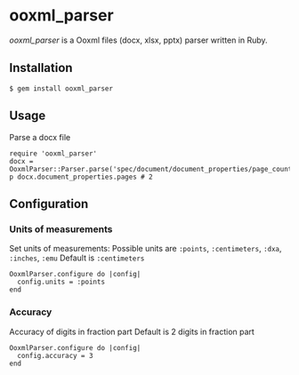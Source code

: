 # ooxml_parser

_ooxml_parser_ is a Ooxml files (docx, xlsx, pptx) parser written in Ruby.

## Installation

    $ gem install ooxml_parser
    
## Usage

Parse a docx file

    require 'ooxml_parser'
    docx = OoxmlParser::Parser.parse('spec/document/document_properties/page_count.docx')
    p docx.document_properties.pages # 2
    
    
## Configuration

### Units of measurements

Set units of measurements:
Possible units are `:points`, `:centimeters`, `:dxa`, `:inches`, `:emu`
Default is `:centimeters`

    OoxmlParser.configure do |config|
      config.units = :points
    end
    
    

### Accuracy

Accuracy of digits in fraction part
Default is 2 digits in fraction part

    OoxmlParser.configure do |config|
      config.accuracy = 3
    end
